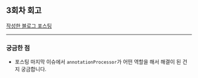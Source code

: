 ## 3회차 회고

[작성한 블로그 포스팅](https://suakang17.github.io/study/2023-03-14-Spring-%EC%99%95%EA%B8%B0%EC%B4%88API%EB%A7%8C%EB%93%A4%EA%B8%B0%EC%99%80Lombok/)

---
### 궁금한 점
- 포스팅 마지막 이슈에서 `annotationProcessor`가 어떤 역할을 해서 해결이 된 건지 궁금합니다.